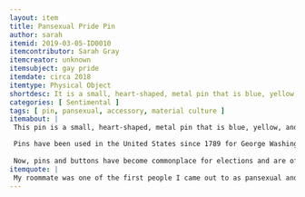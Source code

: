 ```yaml
---
layout: item
title: Pansexual Pride Pin
author: sarah
itemid: 2019-03-05-ID0010
itemcontributor: Sarah Gray
itemcreator: unknown
itemsubject: gay pride
itemdate: circa 2018
itemtype: Physical Object
shortdesc: It is a small, heart-shaped, metal pin that is blue, yellow, and pink to represent pansexual pride colors. It was purchased from Amazon and is normally worn on a backpack. This pin represents a part of the contributor's identity.
categories: [ Sentimental ]
tags: [ pin, pansexual, accessory, material culture ]
itemabout: |
 This pin is a small, heart-shaped, metal pin that is blue, yellow, and pink to represent pansexual pride colors. It was given as a gift to show support of coming out as Pansexual. It was purchased from Amazon and is normally worn on a backpack.

 Pins have been used in the United States since 1789 for George Washington’s first inauguration. Then, they were patented in 1892 by Benjamin Whitehead. After the original political use, pins were often used by companies to adverise their products. Learn more at [History of Pinback Buttons](https://www.custombuttons.com/blog/history-pinback-buttons/).
 
 Now, pins and buttons have become commonplace for elections and are often used to grab attention for something. For example, they are often handed out for free on campus to advertise a certain club or group. Pins are also used to show support or express a certain feeling. This pin is worn or shown off so others can see and hopefully will also support LGBTQ+ members.
itemquote: |
 My roommate was one of the first people I came out to as pansexual and she bought me this pin for my birthday to show her support.
---
```

